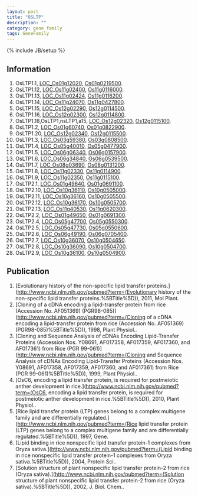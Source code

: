 ```yaml
---
layout: post
title: "OSLTP"
description: ""
category: gene family
tags: GeneFamily
---
```

{% include JB/setup %}

## Information
1. OsLTP1.1, [LOC_Os01g12020](http://rice.plantbiology.msu.edu/cgi-bin/ORF_infopage.cgi?orf=LOC_Os01g12020), [Os01g0219500](http://rapdb.dna.affrc.go.jp/viewer/gbrowse_details/irgsp1?name=Os01g0219500).
2. OsLTP1.12, [LOC_Os11g02400](http://rice.plantbiology.msu.edu/cgi-bin/ORF_infopage.cgi?orf=LOC_Os11g02400), [Os11g0116000](http://rapdb.dna.affrc.go.jp/viewer/gbrowse_details/irgsp1?name=Os11g0116000).
3. OsLTP1.13, [LOC_Os11g02424](http://rice.plantbiology.msu.edu/cgi-bin/ORF_infopage.cgi?orf=LOC_Os11g02424), [Os11g0116200](http://rapdb.dna.affrc.go.jp/viewer/gbrowse_details/irgsp1?name=Os11g0116200).
4. OsLTP1.14, [LOC_Os11g24070](http://rice.plantbiology.msu.edu/cgi-bin/ORF_infopage.cgi?orf=LOC_Os11g24070), [Os11g0427800](http://rapdb.dna.affrc.go.jp/viewer/gbrowse_details/irgsp1?name=Os11g0427800).
5. OsLTP1.15, [LOC_Os12g02290](http://rice.plantbiology.msu.edu/cgi-bin/ORF_infopage.cgi?orf=LOC_Os12g02290), [Os12g0114500](http://rapdb.dna.affrc.go.jp/viewer/gbrowse_details/irgsp1?name=Os12g0114500).
6. OsLTP1.16, [LOC_Os12g02300](http://rice.plantbiology.msu.edu/cgi-bin/ORF_infopage.cgi?orf=LOC_Os12g02300), [Os12g0114800](http://rapdb.dna.affrc.go.jp/viewer/gbrowse_details/irgsp1?name=Os12g0114800).
7. OsLTP1.18,OsLTP1,nsLTP1,a15, [LOC_Os12g02320](http://rice.plantbiology.msu.edu/cgi-bin/ORF_infopage.cgi?orf=LOC_Os12g02320), [Os12g0115100](http://rapdb.dna.affrc.go.jp/viewer/gbrowse_details/irgsp1?name=Os12g0115100).
8. OsLTP1.2, [LOC_Os01g60740](http://rice.plantbiology.msu.edu/cgi-bin/ORF_infopage.cgi?orf=LOC_Os01g60740), [Os01g0822900](http://rapdb.dna.affrc.go.jp/viewer/gbrowse_details/irgsp1?name=Os01g0822900).
9. OsLTP1.20, [LOC_Os12g02340](http://rice.plantbiology.msu.edu/cgi-bin/ORF_infopage.cgi?orf=LOC_Os12g02340), [Os12g0115500](http://rapdb.dna.affrc.go.jp/viewer/gbrowse_details/irgsp1?name=Os12g0115500).
10. OsLTP1.3, [LOC_Os03g59380](http://rice.plantbiology.msu.edu/cgi-bin/ORF_infopage.cgi?orf=LOC_Os03g59380), [Os03g0808500](http://rapdb.dna.affrc.go.jp/viewer/gbrowse_details/irgsp1?name=Os03g0808500).
11. OsLTP1.4, [LOC_Os05g40010](http://rice.plantbiology.msu.edu/cgi-bin/ORF_infopage.cgi?orf=LOC_Os05g40010), [Os05g0477900](http://rapdb.dna.affrc.go.jp/viewer/gbrowse_details/irgsp1?name=Os05g0477900).
12. OsLTP1.5, [LOC_Os06g06340](http://rice.plantbiology.msu.edu/cgi-bin/ORF_infopage.cgi?orf=LOC_Os06g06340), [Os06g0157900](http://rapdb.dna.affrc.go.jp/viewer/gbrowse_details/irgsp1?name=Os06g0157900).
13. OsLTP1.6, [LOC_Os06g34840](http://rice.plantbiology.msu.edu/cgi-bin/ORF_infopage.cgi?orf=LOC_Os06g34840), [Os06g0539500](http://rapdb.dna.affrc.go.jp/viewer/gbrowse_details/irgsp1?name=Os06g0539500).
14. OsLTP1.7, [LOC_Os08g03690](http://rice.plantbiology.msu.edu/cgi-bin/ORF_infopage.cgi?orf=LOC_Os08g03690), [Os08g0131200](http://rapdb.dna.affrc.go.jp/viewer/gbrowse_details/irgsp1?name=Os08g0131200).
15. OsLTP1.8, [LOC_Os11g02330](http://rice.plantbiology.msu.edu/cgi-bin/ORF_infopage.cgi?orf=LOC_Os11g02330), [Os11g0114900](http://rapdb.dna.affrc.go.jp/viewer/gbrowse_details/irgsp1?name=Os11g0114900).
16. OsLTP1.9, [LOC_Os11g02350](http://rice.plantbiology.msu.edu/cgi-bin/ORF_infopage.cgi?orf=LOC_Os11g02350), [Os11g0115100](http://rapdb.dna.affrc.go.jp/viewer/gbrowse_details/irgsp1?name=Os11g0115100).
17. OsLTP2.1, [LOC_Os01g49640](http://rice.plantbiology.msu.edu/cgi-bin/ORF_infopage.cgi?orf=LOC_Os01g49640), [Os01g0691100](http://rapdb.dna.affrc.go.jp/viewer/gbrowse_details/irgsp1?name=Os01g0691100).
18. OsLTP2.10, [LOC_Os10g36110](http://rice.plantbiology.msu.edu/cgi-bin/ORF_infopage.cgi?orf=LOC_Os10g36110), [Os10g0505000](http://rapdb.dna.affrc.go.jp/viewer/gbrowse_details/irgsp1?name=Os10g0505000).
19. OsLTP2.11, [LOC_Os10g36160](http://rice.plantbiology.msu.edu/cgi-bin/ORF_infopage.cgi?orf=LOC_Os10g36160), [Os10g0505500](http://rapdb.dna.affrc.go.jp/viewer/gbrowse_details/irgsp1?name=Os10g0505500).
20. OsLTP2.12, [LOC_Os10g36170](http://rice.plantbiology.msu.edu/cgi-bin/ORF_infopage.cgi?orf=LOC_Os10g36170), [Os10g0505700](http://rapdb.dna.affrc.go.jp/viewer/gbrowse_details/irgsp1?name=Os10g0505700).
21. OsLTP2.13, [LOC_Os11g40530](http://rice.plantbiology.msu.edu/cgi-bin/ORF_infopage.cgi?orf=LOC_Os11g40530), [Os11g0620300](http://rapdb.dna.affrc.go.jp/viewer/gbrowse_details/irgsp1?name=Os11g0620300).
22. OsLTP2.2, [LOC_Os01g49650](http://rice.plantbiology.msu.edu/cgi-bin/ORF_infopage.cgi?orf=LOC_Os01g49650), [Os01g0691300](http://rapdb.dna.affrc.go.jp/viewer/gbrowse_details/irgsp1?name=Os01g0691300).
23. OsLTP2.4, [LOC_Os05g47700](http://rice.plantbiology.msu.edu/cgi-bin/ORF_infopage.cgi?orf=LOC_Os05g47700), [Os05g0550300](http://rapdb.dna.affrc.go.jp/viewer/gbrowse_details/irgsp1?name=Os05g0550300).
24. OsLTP2.5, [LOC_Os05g47730](http://rice.plantbiology.msu.edu/cgi-bin/ORF_infopage.cgi?orf=LOC_Os05g47730), [Os05g0550600](http://rapdb.dna.affrc.go.jp/viewer/gbrowse_details/irgsp1?name=Os05g0550600).
25. OsLTP2.6, [LOC_Os06g49190](http://rice.plantbiology.msu.edu/cgi-bin/ORF_infopage.cgi?orf=LOC_Os06g49190), [Os06g0705400](http://rapdb.dna.affrc.go.jp/viewer/gbrowse_details/irgsp1?name=Os06g0705400).
26. OsLTP2.7, [LOC_Os10g36070](http://rice.plantbiology.msu.edu/cgi-bin/ORF_infopage.cgi?orf=LOC_Os10g36070), [Os10g0504650](http://rapdb.dna.affrc.go.jp/viewer/gbrowse_details/irgsp1?name=Os10g0504650).
27. OsLTP2.8, [LOC_Os10g36090](http://rice.plantbiology.msu.edu/cgi-bin/ORF_infopage.cgi?orf=LOC_Os10g36090), [Os10g0504700](http://rapdb.dna.affrc.go.jp/viewer/gbrowse_details/irgsp1?name=Os10g0504700).
28. OsLTP2.9, [LOC_Os10g36100](http://rice.plantbiology.msu.edu/cgi-bin/ORF_infopage.cgi?orf=LOC_Os10g36100), [Os10g0504900](http://rapdb.dna.affrc.go.jp/viewer/gbrowse_details/irgsp1?name=Os10g0504900).

## Publication
1. [Evolutionary history of the non-specific lipid transfer proteins.](http://www.ncbi.nlm.nih.gov/pubmed?term=(Evolutionary history of the non-specific lipid transfer proteins.%5BTitle%5D)), 2011, Mol Plant.
2. [Cloning of a cDNA encoding a lipid-transfer protein from rice (Accession No. AF051369) (PGR98-085)](http://www.ncbi.nlm.nih.gov/pubmed?term=(Cloning of a cDNA encoding a lipid-transfer protein from rice (Accession No. AF051369) (PGR98-085)%5BTitle%5D)), 1998, Plant Physiol..
3. [Cloning and Sequence Analysis of cDNAs Encoding Lipid-Transfer Proteins (Accession Nos. Y08691, AF017358, AF017359, AF017360, and AF017361) from Rice (PGR 99-061)](http://www.ncbi.nlm.nih.gov/pubmed?term=(Cloning and Sequence Analysis of cDNAs Encoding Lipid-Transfer Proteins (Accession Nos. Y08691, AF017358, AF017359, AF017360, and AF017361) from Rice (PGR 99-061)%5BTitle%5D)), 1999, Plant Physiol..
4. [OsC6, encoding a lipid transfer protein, is required for postmeiotic anther development in rice.](http://www.ncbi.nlm.nih.gov/pubmed?term=(OsC6, encoding a lipid transfer protein, is required for postmeiotic anther development in rice.%5BTitle%5D)), 2010, Plant Physiol..
5. [Rice lipid transfer protein (LTP) genes belong to a complex multigene family and are differentially regulated.](http://www.ncbi.nlm.nih.gov/pubmed?term=(Rice lipid transfer protein (LTP) genes belong to a complex multigene family and are differentially regulated.%5BTitle%5D)), 1997, Gene.
6. [Lipid binding in rice nonspecific lipid transfer protein-1 complexes from Oryza sativa.](http://www.ncbi.nlm.nih.gov/pubmed?term=(Lipid binding in rice nonspecific lipid transfer protein-1 complexes from Oryza sativa.%5BTitle%5D)), 2004, Protein Sci..
7. [Solution structure of plant nonspecific lipid transfer protein-2 from rice (Oryza sativa).](http://www.ncbi.nlm.nih.gov/pubmed?term=(Solution structure of plant nonspecific lipid transfer protein-2 from rice (Oryza sativa).%5BTitle%5D)), 2002, J. Biol. Chem..


